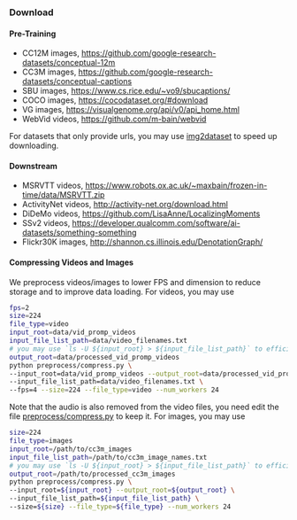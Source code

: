 ### Download

#### Pre-Training 

- CC12M images, https://github.com/google-research-datasets/conceptual-12m
- CC3M images, https://github.com/google-research-datasets/conceptual-captions
- SBU images, https://www.cs.rice.edu/~vo9/sbucaptions/
- COCO images, https://cocodataset.org/#download
- VG images, https://visualgenome.org/api/v0/api_home.html
- WebVid videos, https://github.com/m-bain/webvid

For datasets that only provide urls, you may use [img2dataset](https://github.com/rom1504/img2dataset) to speed up downloading.

#### Downstream

- MSRVTT videos, https://www.robots.ox.ac.uk/~maxbain/frozen-in-time/data/MSRVTT.zip
- ActivityNet videos, http://activity-net.org/download.html
- DiDeMo videos, https://github.com/LisaAnne/LocalizingMoments
- SSv2 videos, https://developer.qualcomm.com/software/ai-datasets/something-something
- Flickr30K images, http://shannon.cs.illinois.edu/DenotationGraph/


#### Compressing Videos and Images
We preprocess videos/images to lower FPS and dimension to reduce storage and to improve data loading. For videos, you may use
```bash
fps=2
size=224
file_type=video
input_root=data/vid_promp_videos
input_file_list_path=data/video_filenames.txt
# you may use `ls -U ${input_root} > ${input_file_list_path}` to efficiently generate the file above.
output_root=data/processed_vid_promp_videos
python preprocess/compress.py \
--input_root=data/vid_promp_videos --output_root=data/processed_vid_promp_videos \
--input_file_list_path=data/video_filenames.txt \
--fps=4 --size=224 --file_type=video --num_workers 24 
```
Note that the audio is also removed from the video files, you need edit the file [preprocess/compress.py](preprocess/compress.py) to keep it. For images, you may use
```bash
size=224
file_type=images
input_root=/path/to/cc3m_images
input_file_list_path=/path/to/cc3m_image_names.txt
# you may use `ls -U ${input_root} > ${input_file_list_path}` to efficiently generate the file above.
output_root=/path/to/processed_cc3m_images
python preprocess/compress.py \
--input_root=${input_root} --output_root=${output_root} \
--input_file_list_path=${input_file_list_path} \
--size=${size} --file_type=${file_type} --num_workers 24 
```

